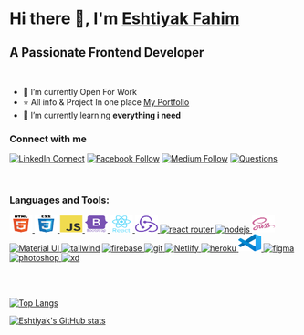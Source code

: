 # Hi there 👋, I'm [Eshtiyak Fahim](https://eshtiyak-fahim.online/)
## A Passionate Frontend Developer

<br/>

* 🔭 I’m currently Open For Work
* ⭐ All info & Project In one place [My Portfolio](https://eshtiyak-fahim.online/)
* 🌱 I’m currently learning **everything i need**

### Connect with me
[![LinkedIn Connect](https://img.shields.io/badge/%20-Connect-black?color=14171A&labelColor=212121&logo=linkedin&logoColor=ffffff)](https://www.linkedin.com/in/eshtiyak-fahim/) 
[![Facebook Follow](https://img.shields.io/badge/%20-Follow-black?color=14171A&labelColor=1976d2&logo=facebook&logoColor=ffffff)](https://fb.com/eshtiyak.fahim) 
[![Medium Follow](https://img.shields.io/badge/%20-Follow-black?color=14171A&labelColor=1976d2&logo=medium&logoColor=ffffff)](https://medium.com/@fahimesti) 
[![Questions](https://img.shields.io/badge/%20-Questions-black?color=14171A&labelColor=fff&logo=stackoverflow&logoColor=0c0d0e26)](https://stackoverflow.com/users/17685450/eshtiyak-fahim)

<br/>

### Languages and Tools:
[<img src="https://raw.githubusercontent.com/devicons/devicon/master/icons/html5/html5-original-wordmark.svg" alt="html5" width="40" height="30"/> ](https://www.w3.org/html) 
[<img src="https://raw.githubusercontent.com/devicons/devicon/master/icons/css3/css3-original-wordmark.svg" alt="css3" width="40" height="30"/> ](https://www.w3schools.com/css) 
[<img src="https://raw.githubusercontent.com/devicons/devicon/master/icons/javascript/javascript-original.svg" alt="javascript" width="40" height="30"/> ](https://developer.mozilla.org/en-US/docs/Web/JavaScript) 
[<img src="https://raw.githubusercontent.com/devicons/devicon/master/icons/bootstrap/bootstrap-plain-wordmark.svg" alt="bootstrap" width="40" height="30"/> ](https://getbootstrap.com/) 
[<img src="https://raw.githubusercontent.com/devicons/devicon/master/icons/react/react-original-wordmark.svg" alt="react" width="40" height="30"/> ](https://reactjs.org) 
[<img src="https://raw.githubusercontent.com/devicons/devicon/master/icons/redux/redux-original.svg" alt="redux" width="40" height="30"/> ](https://redux.js.org) 
[<img src="https://asifjalil.netlify.app/static/media/react-router.ffe0bad9.svg" alt="react router" width="30" height="30"/> ](https://reactrouter.com/) 
[<img src="https://www.vectorlogo.zone/logos/nodejs/nodejs-icon.svg" alt="nodejs" width="40" height="30"/> ](https://nodejs.org) 
[<img src="https://raw.githubusercontent.com/devicons/devicon/master/icons/sass/sass-original.svg" alt="sass" width="40" height="30"/> ](https://sass-lang.com) 
[<img src="https://eshtiyak-fahim.netlify.app/static/media/material-ui.8e8d37c6.8e8d37c6.svg" alt="Material UI" width="40" height="30"/> ](https://material-ui.com/) 
[<img src="https://www.vectorlogo.zone/logos/tailwindcss/tailwindcss-icon.svg" alt="tailwind" width="40" height="30"/>](https://tailwindcss.com) 
[<img src="https://www.vectorlogo.zone/logos/firebase/firebase-icon.svg" alt="firebase" width="40" height="30"/> ](https://firebase.google.com) 
[<img src="https://www.vectorlogo.zone/logos/git-scm/git-scm-icon.svg" alt="git" width="40" height="30"/> ](https://git-scm.com) 
[<img src="https://www.vectorlogo.zone/logos/netlify/netlify-icon.svg" alt="Netlify" width="40" height="30"/> ](https://www.netlify.com/) 
[<img src="https://www.vectorlogo.zone/logos/heroku/heroku-icon.svg" alt="heroku" width="40" height="30"/> ](https://heroku.com) 
[<img src="https://raw.githubusercontent.com/github/explore/80688e429a7d4ef2fca1e82350fe8e3517d3494d/topics/visual-studio-code/visual-studio-code.png" alt="Visual Studio Code" width="40" height="30"/> ](https://code.visualstudio.com) 
[<img src="https://www.vectorlogo.zone/logos/figma/figma-icon.svg" alt="figma" width="40" height="30"/> ](https://www.figma.com) 
[<img src="https://eshtiyak-fahim.netlify.app/static/media/adobe-photoshop.3c5835d6.3c5835d6.svg" alt="photoshop" width="40" height="30"/> ](https://www.photoshop.com/en) 
[<img src="https://cdn.worldvectorlogo.com/logos/adobe-xd.svg" alt="xd" width="40" height="30"/> ](https://www.adobe.com/products/xd.html) 


<br/>
<br/>

[![Top Langs](https://github-readme-stats.vercel.app/api/top-langs/?username=fahimeshti&layout=compact)](https://github.com/fahimeshti)


[![Eshtiyak's GitHub stats](https://github-readme-stats.vercel.app/api?username=fahimeshti&count_private=true&show_icons=true)](https://github.com/fahimeshti)
